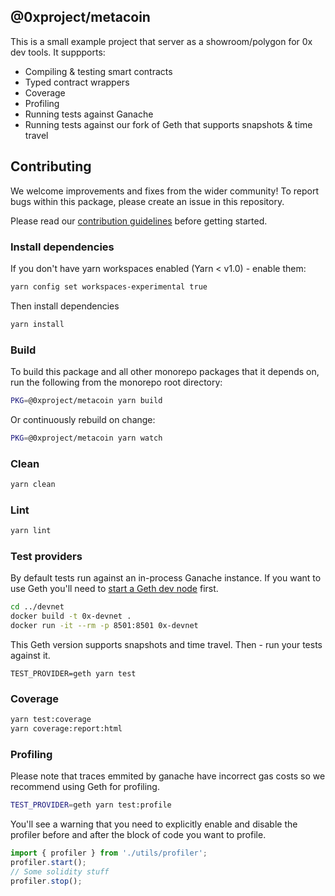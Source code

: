 ## @0xproject/metacoin

This is a small example project that server as a showroom/polygon for 0x dev tools.
It suppports:

*   Compiling & testing smart contracts
*   Typed contract wrappers
*   Coverage
*   Profiling
*   Running tests against Ganache
*   Running tests against our fork of Geth that supports snapshots & time travel

## Contributing

We welcome improvements and fixes from the wider community! To report bugs within this package, please create an issue in this repository.

Please read our [contribution guidelines](../../CONTRIBUTING.md) before getting started.

### Install dependencies

If you don't have yarn workspaces enabled (Yarn < v1.0) - enable them:

```bash
yarn config set workspaces-experimental true
```

Then install dependencies

```bash
yarn install
```

### Build

To build this package and all other monorepo packages that it depends on, run the following from the monorepo root directory:

```bash
PKG=@0xproject/metacoin yarn build
```

Or continuously rebuild on change:

```bash
PKG=@0xproject/metacoin yarn watch
```

### Clean

```bash
yarn clean
```

### Lint

```bash
yarn lint
```

### Test providers

By default tests run against an in-process Ganache instance. If you want to use Geth you'll need to [start a Geth dev node](https://github.com/0xProject/0x-monorepo/blob/v2-prototype/packages/devnet/README.md) first.

```bash
cd ../devnet
docker build -t 0x-devnet .
docker run -it --rm -p 8501:8501 0x-devnet
```

This Geth version supports snapshots and time travel. Then - run your tests against it.

```
TEST_PROVIDER=geth yarn test
```

### Coverage

```bash
yarn test:coverage
yarn coverage:report:html
```

### Profiling

Please note that traces emmited by ganache have incorrect gas costs so we recommend using Geth for profiling.

```bash
TEST_PROVIDER=geth yarn test:profile
```

You'll see a warning that you need to explicitly enable and disable the profiler before and after the block of code you want to profile.

```typescript
import { profiler } from './utils/profiler';
profiler.start();
// Some solidity stuff
profiler.stop();
```
